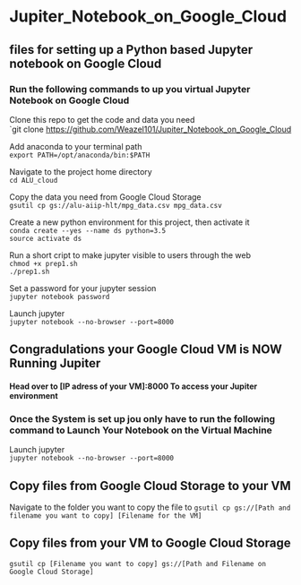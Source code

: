 # Jupiter_Notebook_on_Google_Cloud  
  
## files for setting up a Python based Jupyter notebook on Google Cloud
  
### Run the following commands to up you virtual Jupyter Notebook on Google Cloud

Clone this repo to get the code and data you need  
`git clone https://github.com/Weazel101/Jupiter_Notebook_on_Google_Cloud

Add anaconda to your terminal path  
`export PATH=/opt/anaconda/bin:$PATH`  
  
Navigate to the project home directory  
`cd ALU_cloud` 

Copy the data you need from Google Cloud Storage  
`gsutil cp gs://alu-aiip-hlt/mpg_data.csv mpg_data.csv`
  
Create a new python environment for this project, then activate it  
`conda create --yes --name ds python=3.5`  
`source activate ds`  
  
Run a short cript to make jupyter visible to users through the web  
`chmod +x prep1.sh`  
`./prep1.sh`  

Set a password for your jupyter session  
`jupyter notebook password`  

Launch jupyter  
`jupyter notebook --no-browser --port=8000`  

## Congradulations your Google Cloud VM is NOW Running Jupiter

#### Head over to [IP adress of your VM]:8000 To access your Jupiter environment

### Once the System is set up jou only have to run the following command to Launch Your Notebook on the Virtual Machine

Launch jupyter  
`jupyter notebook --no-browser --port=8000`  

## Copy files from Google Cloud Storage to your VM
Navigate to the folder you want to copy the file to
`gsutil cp gs://[Path and filename you want to copy] [Filename for the VM]`

## Copy files from your VM to Google Cloud Storage
`gsutil cp [Filename you want to copy] gs://[Path and Filename on Google Cloud Storage]`
